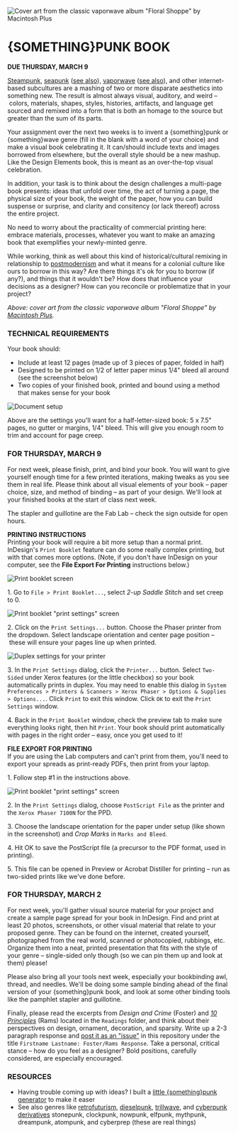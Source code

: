 ![Cover art from the classic vaporwave album "Floral Shoppe" by Macintosh Plus](https://raw.githubusercontent.com/jeffThompson/Design2/master/Images/Week06/MacintoshPlus.jpg)

{SOMETHING}PUNK BOOK
====

**DUE THURSDAY, MARCH 9**

[Steampunk](https://en.wikipedia.org/wiki/Steampunk), [seapunk](https://en.wikipedia.org/wiki/Seapunk) ([see also](http://knowyourmeme.com/memes/subcultures/seapunk)), [vaporwave](https://en.wikipedia.org/wiki/Vaporwave) ([see also](http://knowyourmeme.com/memes/subcultures/vaporwave)), and other internet-based subcultures are a mashing of two or more disparate aesthetics into something new. The result is almost always visual, auditory, and weird – colors, materials, shapes, styles, histories, artifacts, and language get sourced and remixed into a form that is both an homage to the source but greater than the sum of its parts.

Your assignment over the next two weeks is to invent a {something}punk or {something}wave genre (fill in the blank with a word of your choice) and make a visual book celebrating it. It can/should include texts and images borrowed from elsewhere, but the overall style should be a new mashup. Like the Design Elements book, this is meant as an over-the-top visual celebration.

In addition, your task is to think about the design challenges a multi-page book presents: ideas that unfold over time, the act of turning a page, the physical size of your book, the weight of the paper, how you can build suspense or surprise, and clarity and consitency (or lack thereof) across the entire project.

No need to worry about the practicality of commercial printing here: embrace materials, processes, whatever you want to make an amazing book that exemplifies your newly-minted genre.

While working, think as well about this kind of historical/cultural remixing in relationship to [postmodernism](https://en.wikipedia.org/wiki/Postmodernism) and what it means for a colonial culture like ours to borrow in this way? Are there things it's ok for you to borrow (if any?), and things that it wouldn't be? How does that influence your decisions as a designer? How can you reconcile or problematize that in your project?

*Above: cover art from the classic vaporwave album "Floral Shoppe" by [Macintosh Plus](https://beerontherug.bandcamp.com/album/floral-shoppe).*

### TECHNICAL REQUIREMENTS  
Your book should:

* Include at least 12 pages (made up of 3 pieces of paper, folded in half)  
* Designed to be printed on 1/2 of letter paper minus 1/4" bleed all around (see the screenshot below)  
* Two copies of your finished book, printed and bound using a method that makes sense for your book  

![Document setup](https://raw.githubusercontent.com/jeffThompson/Design2/master/Images/Week06/InDesignScreenshots/DocumentSetup.png)

Above are the settings you'll want for a half-letter-sized book: 5 x 7.5" pages, no gutter or margins, 1/4" bleed. This will give you enough room to trim and account for page creep.

### FOR THURSDAY, MARCH 9  
For next week, please finish, print, and bind your book. You will want to give yourself enough time for a few printed iterations, making tweaks as you see them in real life. Please think about all visual elements of your book – paper choice, size, and method of binding – as part of your design. We'll look at your finished books at the start of class next week.

The stapler and guillotine are the Fab Lab – check the sign outside for open hours.

**PRINTING INSTRUCTIONS**  
Printing your book will require a bit more setup than a normal print. InDesign's `Print Booklet` feature can do some really complex printing, but with that comes more options. (Note, if you don't have InDesign on your computer, see the **File Export For Printing** instructions below.)

![Print booklet screen](https://raw.githubusercontent.com/jeffThompson/Design2/master/Images/Week06/InDesignScreenshots/PrintBooklet.png)

1\. Go to `File > Print Booklet...`, select *2-up Saddle Stitch* and set creep to 0.

![Print booklet "print settings" screen](https://raw.githubusercontent.com/jeffThompson/Design2/master/Images/Week06/InDesignScreenshots/PrintBooklet_PrintSettings.png)

2\. Click on the `Print Settings...` button. Choose the Phaser printer from the dropdown. Select landscape orientation and center page position – these will ensure your pages line up when printed.

![Duplex settings for your printer](https://raw.githubusercontent.com/jeffThompson/Design2/master/Images/Week06/InDesignScreenshots/PrintBooklet_Printer2Sided.png)

3\. In the `Print Settings` dialog, click the `Printer...` button. Select `Two-Sided` under Xerox features (or the little checkbox) so your book automatically prints in duplex. You may need to enable this dialog in `System Preferences > Printers & Scanners > Xerox Phaser > Options & Supplies > Options...`. Click `Print` to exit this window. Click `OK` to exit the `Print Settings` window.

4\. Back in the `Print Booklet` window, check the preview tab to make sure everything looks right, then hit `Print`. Your book should print automatically with pages in the right order – easy, once you get used to it!

**FILE EXPORT FOR PRINTING**  
If you are using the Lab computers and can't print from them, you'll need to export your spreads as print-ready PDFs, then print from your laptop.

1\. Follow step #1 in the instructions above.

![Print booklet "print settings" screen](https://raw.githubusercontent.com/jeffThompson/Design2/master/Images/Week06/InDesignScreenshots/ExportToPDF.png)

2\. In the `Print Settings` dialog, choose `PostScript File` as the printer and the `Xerox Phaser 7100N` for the PPD.

3\. Choose the landscape orientation for the paper under setup (like shown in the screenshot) and *Crop Marks* in `Marks and Bleed`.

4\. Hit OK to save the PostScript file (a precursor to the PDF format, used in printing).

5\. This file can be opened in Preview or Acrobat Distiller for printing – run as two-sided prints like we've done before.

### FOR THURSDAY, MARCH 2  
For next week, you'll gather visual source material for your project and create a sample page spread for your book in InDesign. Find and print at least 20 photos, screenshots, or other visual material that relate to your proposed genre. They can be found on the internet, created yourself, photographed from the real world, scanned or photocopied, rubbings, etc. Organize them into a neat, printed presentation that fits with the style of your genre – single-sided only though (so we can pin them up and look at them) please!

Please also bring all your tools next week, especially your bookbinding awl, thread, and needles. We'll be doing some sample binding ahead of the final version of your {something}punk book, and look at some other binding tools like the pamphlet stapler and guillotine.

Finally, please read the excerpts from *Design and Crime* (Foster) and [*10 Principles*](https://www.vitsoe.com/us/about/good-design) (Rams) located in the `Readings` folder, and think about their perspectives on design, ornament, decoration, and sparsity. Write up a 2-3 paragraph response and [post it as an "issue"](https://github.com/jeffThompson/Design2/issues/new) in this repository under the title `Firstname Lastname: Foster/Rams Response`. Take a personal, critical stance – how do you feel as a designer? Bold positions, carefully considered, are especially encouraged.

### RESOURCES  

* Having trouble coming up with ideas? I built a [little {something}punk generator](http://jeffreythompson.org/somethingpunkgenerator/) to make it easer  
* See also genres like [retrofuturism](https://en.wikipedia.org/wiki/Retrofuturism), [dieselpunk](https://en.wikipedia.org/wiki/Dieselpunk), [trillwave](https://en.wikipedia.org/wiki/Cloud_rap), and [cyberpunk derivatives](https://en.wikipedia.org/wiki/Cyberpunk_derivatives#Other_proposed_derivatives) stonepunk, clockpunk, nowpunk, elfpunk, mythpunk, dreampunk, atompunk, and cyberprep (these are real things)  

